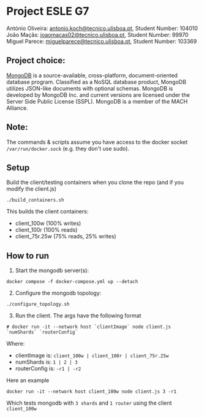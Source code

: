 # Project ESLE G7
António Oliveira: antonio.koch@tecnico.ulisboa.pt, Student Number: 104010 \
João Maçãs: joaomacas02@tecnico.ulisboa.pt, Student Number: 99970 \
Miguel Parece: miguelparece@tecnico.ulisboa.pt, Student Number: 103369

## Project choice:
[MongoDB](https://www.mongodb.com/) is a source-available, cross-platform, document-oriented database program. Classified as a NoSQL database product, MongoDB utilizes JSON-like documents with optional schemas. MongoDB is developed by MongoDB Inc. and current versions are licensed under the Server Side Public License (SSPL). MongoDB is a member of the MACH Alliance. 

## Note:
The commands & scripts assume you have access to the docker socket `/var/run/docker.sock` (e.g. they don't use sudo).

## Setup

Build the client/testing containers when you clone the repo (and if you modify the client.js)
```
./build_containers.sh
```

This builds the client containers:
- client_100w (100% writes)
- client_100r (100% reads)
- client_75r.25w (75% reads, 25% writes)

## How to run

1. Start the mongodb server(s):
```
docker compose -f docker-compose.yml up --detach
```

2. Configure the mongodb topology:
```
./configure_topology.sh
```

3. Run the client. The args have the following format
```
# docker run -it --network host `clientImage` node client.js `numShards` `routerConfig`
```
Where:
- clientImage is: `client_100w | client_100r | client_75r.25w`
- numShards is: `1 | 2 | 3`
- routerConfig is: `-r1 | -r2`

Here an example
```
docker run -it --network host client_100w node client.js 3 -r1
```
Which tests mongodb with `3 shards` and `1 router` using the client `client_100w`
